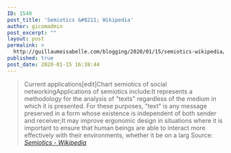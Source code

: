 ```yaml
---
ID: 1540
post_title: 'Semiotics &#8211; Wikipedia'
author: gicomadmin
post_excerpt: ""
layout: post
permalink: >
  http://guillaumeisabelle.com/blogging/2020/01/15/semiotics-wikipedia/
published: true
post_date: 2020-01-15 16:38:44
---
```

> Current applications[edit]Chart semiotics of social networkingApplications of semiotics include:It represents a methodology for the analysis of "texts" regardless of the medium in which it is presented. For these purposes, "text" is any message preserved in a form whose existence is independent of both sender and receiver;It may improve ergonomic design in situations where it is important to ensure that human beings are able to interact more effectively with their environments, whether it be on a larg Source: *[Semiotics - Wikipedia][1]*

 [1]: https://en.wikipedia.org/wiki/Semiotics#Current_applications